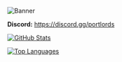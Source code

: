 ![Banner](https://i.imgur.com/Bk9TJ8k.png)

**Discord:** https://discord.gg/portlords

[![GitHub Stats](https://github-readme-stats.vercel.app/api?username=herawenn&show_icons=true&theme=tokyonight&count_private=true)](https://github.com/anuraghazra/github-readme-stats)

[![Top Languages](https://github-readme-stats.vercel.app/api/top-langs/?username=herawenn&layout=compact)](https://github.com/anuraghazra/github-readme-stats)
